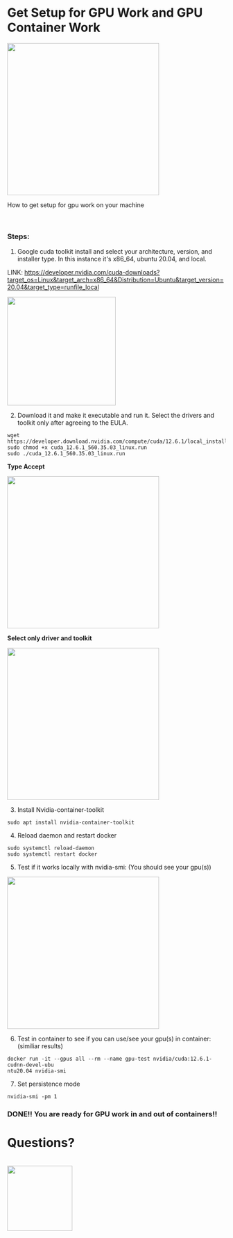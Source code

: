 # Get Setup for GPU Work and GPU Container Work
<img src="https://github.com/user-attachments/assets/424030a6-be7f-45f3-900e-cef7cf511883" width="350">

How to get setup for gpu work on your machine

<br>


### Steps: 
1. Google cuda toolkit install and select your architecture, version, and installer type. In this instance it's x86_64, ubuntu 20.04, and local.

LINK: https://developer.nvidia.com/cuda-downloads?target_os=Linux&target_arch=x86_64&Distribution=Ubuntu&target_version=20.04&target_type=runfile_local

<img src="https://github.com/user-attachments/assets/1f6bfb0f-dbe1-4e68-a629-e30167f3a555"  height="250">

2. Download it and make it executable and run it. Select the drivers and toolkit only after agreeing to the EULA.

```
wget https://developer.download.nvidia.com/compute/cuda/12.6.1/local_installers/cuda_12.6.1_560.35.03_linux.run
sudo chmod +x cuda_12.6.1_560.35.03_linux.run
sudo ./cuda_12.6.1_560.35.03_linux.run
```

**Type Accept**

<img src="https://github.com/user-attachments/assets/99e022eb-d858-42b1-902d-625d941ca025" width="350">

**Select only driver and toolkit**

<img src="https://github.com/user-attachments/assets/b8073611-5165-4458-b55d-2301dbce6fb0" width="350">



3. Install Nvidia-container-toolkit
```
sudo apt install nvidia-container-toolkit
```

4. Reload daemon and restart docker
```
sudo systemctl reload-daemon
sudo systemctl restart docker
```

5. Test if it works locally with nvidia-smi: (You should see your gpu(s))
<img src="https://github.com/user-attachments/assets/33029c76-39f6-467c-bee5-c91d343f0d2f" width="350">

6. Test in container to see if you can use/see your gpu(s) in container: (similiar results)
```
docker run -it --gpus all --rm --name gpu-test nvidia/cuda:12.6.1-cudnn-devel-ubu
ntu20.04 nvidia-smi
```

7. Set persistence mode
```
nvidia-smi -pm 1
```
### DONE!! You are ready for GPU work in and out of containers!!

# Questions?
<br>
<img src="https://github.com/user-attachments/assets/710669b1-49b7-4936-834c-c523781db754"  height="150">
